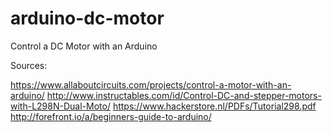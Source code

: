 # arduino-dc-motor
Control a DC Motor with an Arduino

Sources:

https://www.allaboutcircuits.com/projects/control-a-motor-with-an-arduino/
http://www.instructables.com/id/Control-DC-and-stepper-motors-with-L298N-Dual-Moto/
https://www.hackerstore.nl/PDFs/Tutorial298.pdf
http://forefront.io/a/beginners-guide-to-arduino/
